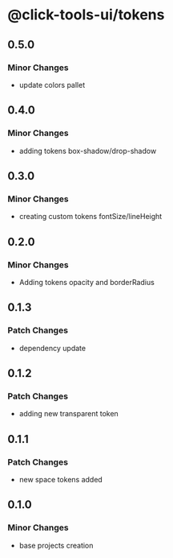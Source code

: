 # @click-tools-ui/tokens

## 0.5.0

### Minor Changes

- update colors pallet

## 0.4.0

### Minor Changes

- adding tokens box-shadow/drop-shadow

## 0.3.0

### Minor Changes

- creating custom tokens fontSize/lineHeight

## 0.2.0

### Minor Changes

- Adding tokens opacity and borderRadius

## 0.1.3

### Patch Changes

- dependency update

## 0.1.2

### Patch Changes

- adding new transparent token

## 0.1.1

### Patch Changes

- new space tokens added

## 0.1.0

### Minor Changes

- base projects creation
